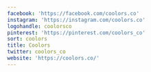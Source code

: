 ```yaml
---
facebook: 'https://facebook.com/coolors.co'
instagram: 'https://instagram.com/coolors.co'
logohandle: coolorsco
pinterest: 'https://pinterest.com/coolors_co'
sort: coolors
title: Coolors
twitter: coolors_co
website: 'https://coolors.co/'
---
```

